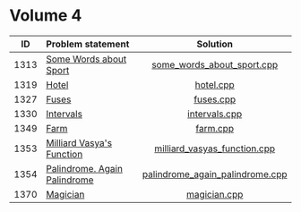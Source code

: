 # Volume 4

|  ID  |        Problem statement         |              Solution               |
|:----:|:---------------------------------|:-----------------------------------:|
| 1313 | [Some Words about Sport][]       | [some_words_about_sport.cpp][]      |
| 1319 | [Hotel][]                        | [hotel.cpp][]                       |
| 1327 | [Fuses][]                        | [fuses.cpp][]                       |
| 1330 | [Intervals][]                    | [intervals.cpp][]                   |
| 1349 | [Farm][]                         | [farm.cpp][]                        |
| 1353 | [Milliard Vasya's Function][]    | [milliard_vasyas_function.cpp][]    |
| 1354 | [Palindrome. Again Palindrome][] | [palindrome_again_palindrome.cpp][] |
| 1370 | [Magician][]                     | [magician.cpp][]                    |

[Some Words about Sport]:       http://acm.timus.ru/problem.aspx?space=1&num=1313
[Hotel]:                        http://acm.timus.ru/problem.aspx?space=1&num=1319
[Fuses]:                        http://acm.timus.ru/problem.aspx?space=1&num=1327
[Intervals]:                    http://acm.timus.ru/problem.aspx?space=1&num=1330
[Farm]:                         http://acm.timus.ru/problem.aspx?space=1&num=1349
[Milliard Vasya's Function]:    http://acm.timus.ru/problem.aspx?space=1&num=1353
[Palindrome. Again Palindrome]: http://acm.timus.ru/problem.aspx?space=1&num=1354
[Magician]:                     http://acm.timus.ru/problem.aspx?space=1&num=1370

[some_words_about_sport.cpp]:      some_words_about_sport.cpp
[hotel.cpp]:                       hotel.cpp
[fuses.cpp]:                       fuses.cpp
[intervals.cpp]:                   intervals.cpp
[farm.cpp]:                        farm.cpp
[milliard_vasyas_function.cpp]:    milliard_vasyas_function.cpp
[palindrome_again_palindrome.cpp]: palindrome_again_palindrome.cpp
[magician.cpp]:                    magician.cpp
